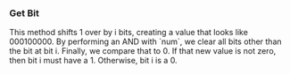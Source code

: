### Get Bit

This method shifts 1 over by i bits, creating a value that looks like 000100000. By performing an AND with \`num\`, we clear all bits other than the bit at bit i. Finally, we compare that to 0. If that new value is not zero, then bit i must have a 1. Otherwise, bit i is a 0.




